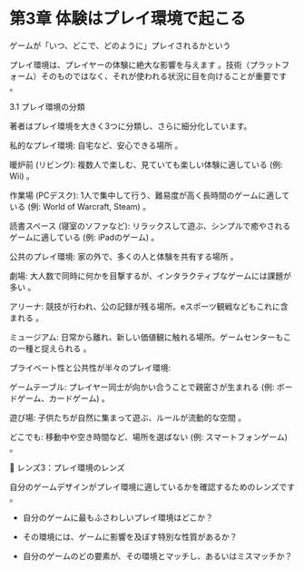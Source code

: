 # 第3章 体験はプレイ環境で起こる

ゲームが「いつ、どこで、どのように」プレイされるかという

プレイ環境は、プレイヤーの体験に絶大な影響を与えます 。技術（プラットフォーム）そのものではなく、それが使われる状況に目を向けることが重要です 。

3.1 プレイ環境の分類

著者はプレイ環境を大きく3つに分類し、さらに細分化しています。

私的なプレイ環境: 自宅など、安心できる場所 。

暖炉前 (リビング): 複数人で楽しむ、見ていても楽しい体験に適している (例: Wii) 。

作業場 (PCデスク): 1人で集中して行う、難易度が高く長時間のゲームに適している (例: World of Warcraft, Steam) 。

読書スペース (寝室のソファなど): リラックスして遊ぶ、シンプルで癒やされるゲームに適している (例: iPadのゲーム) 。

公共のプレイ環境: 家の外で、多くの人と体験を共有する場所 。

劇場: 大人数で同時に何かを目撃するが、インタラクティブなゲームには課題が多い 。

アリーナ: 競技が行われ、公の記録が残る場所。eスポーツ観戦などもこれに含まれる 。

ミュージアム: 日常から離れ、新しい価値観に触れる場所。ゲームセンターもこの一種と捉えられる 。

プライベート性と公共性が半々のプレイ環境:

ゲームテーブル: プレイヤー同士が向かい合うことで親密さが生まれる (例: ボードゲーム、カードゲーム) 。

遊び場: 子供たちが自然に集まって遊ぶ、ルールが流動的な空間 。

どこでも: 移動中や空き時間など、場所を選ばない (例: スマートフォンゲーム) 。

💎 レンズ3：プレイ環境のレンズ

自分のゲームデザインがプレイ環境に適しているかを確認するためのレンズです 。

* 自分のゲームに最もふさわしいプレイ環境はどこか？

* その環境には、ゲームに影響を及ぼす特別な性質があるか？

* 自分のゲームのどの要素が、その環境とマッチし、あるいはミスマッチか？



